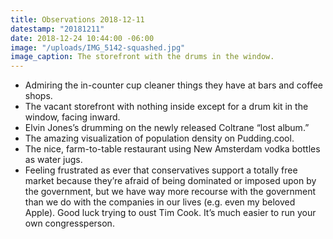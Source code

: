 ```yaml
---
title: Observations 2018-12-11
datestamp: "20181211"
date: 2018-12-24 10:44:00 -06:00
image: "/uploads/IMG_5142-squashed.jpg"
image_caption: The storefront with the drums in the window.
---
```


- Admiring the in-counter cup cleaner things they have at bars and coffee shops.
- The vacant storefront with nothing inside except for a drum kit in the window, facing inward.
- Elvin Jones’s drumming on the newly released Coltrane “lost album.”
- The amazing visualization of population density on Pudding.cool.
- The nice, farm-to-table restaurant using New Amsterdam vodka bottles as water jugs.
- Feeling frustrated as ever that conservatives support a totally free market because they’re afraid of being dominated or imposed upon by the government, but we have way more recourse with the government than we do with the companies in our lives (e.g. even my beloved Apple). Good luck trying to oust Tim Cook. It’s much easier to run your own congressperson.
